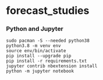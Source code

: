 # forecast_studies

### Python and Jupyter

```
sudo pacman -S --needed python38
python3.8 -m venv env
source env/bin/activate
pip install --upgrade pip
pip install -r requirements.txt
jupyter contrib nbextension install
python -m jupyter notebook
```


